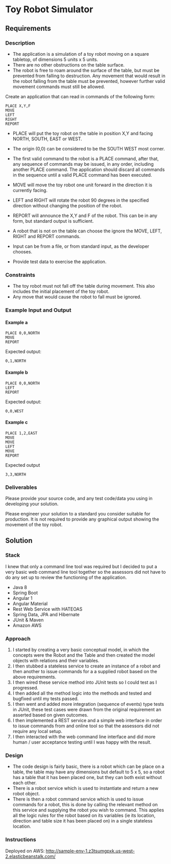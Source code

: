 # Toy Robot Simulator

## Requirements

### Description

* The application is a simulation of a toy robot moving on a square tabletop,
  of dimensions 5 units x 5 units.
* There are no other obstructions on the table surface.
* The robot is free to roam around the surface of the table, but must be
  prevented from falling to destruction. Any movement that would result in the
  robot falling from the table must be prevented, however further valid
  movement commands must still be allowed.

Create an application that can read in commands of the following form:

    PLACE X,Y,F
    MOVE
    LEFT
    RIGHT
    REPORT

* PLACE will put the toy robot on the table in position X,Y and facing NORTH,
  SOUTH, EAST or WEST.
* The origin (0,0) can be considered to be the SOUTH WEST most corner.
* The first valid command to the robot is a PLACE command, after that, any
  sequence of commands may be issued, in any order, including another PLACE
  command. The application should discard all commands in the sequence until
  a valid PLACE command has been executed.
* MOVE will move the toy robot one unit forward in the direction it is
  currently facing.
* LEFT and RIGHT will rotate the robot 90 degrees in the specified direction
  without changing the position of the robot.
* REPORT will announce the X,Y and F of the robot. This can be in any form,
  but standard output is sufficient.

* A robot that is not on the table can choose the ignore the MOVE, LEFT, RIGHT
  and REPORT commands.
* Input can be from a file, or from standard input, as the developer chooses.
* Provide test data to exercise the application.

### Constraints

* The toy robot must not fall off the table during movement. This also
  includes the initial placement of the toy robot.
* Any move that would cause the robot to fall must be ignored.

### Example Input and Output

#### Example a

    PLACE 0,0,NORTH
    MOVE
    REPORT

Expected output:

    0,1,NORTH

#### Example b

    PLACE 0,0,NORTH
    LEFT
    REPORT

Expected output:

    0,0,WEST

#### Example c

    PLACE 1,2,EAST
    MOVE
    MOVE
    LEFT
    MOVE
    REPORT

Expected output

    3,3,NORTH

### Deliverables

Please provide your source code, and any test code/data you using in
developing your solution.

Please engineer your solution to a standard you consider suitable for
production. It is not required to provide any graphical output showing the
movement of the toy robot.

## Solution

### Stack

I knew that only a command line tool was required but I decided to put a very basic web command line tool together so the assessors did not have to do any set up to review the functioning of the application.

* Java 8
* Spring Boot
* Angular 1
* Angular Material
* Rest Web Service with HATEOAS
* Spring Data, JPA and Hibernate
* JUnit & Maven
* Amazon AWS

### Approach
1. I started by creating a very basic conceptual model, in which the concepts were the Robot and the Table and then created the model objects with relations and their variables.
2. I then stubbed a stateless service to create an instance of a robot and then another to issue commands for a a supplied robot based on the above requirements.
3. I then wired these service method into JUnit tests so I could test as I progressed.
4. I then added all the method logic into the methods and tested and bugfixed until my tests passed.
5. I then went and added more integration (sequence of events) type tests in JUnit, these test cases were drawn from the original requirement an asserted based on given outcomes.
6. I then implemented a REST service and a simple web interface in order to issue commands from and online tool so that the assessors did not require any local setup.
7. I then interacted with the web command line interface and did more human / user acceptance testing until I was happy with the result.

### Design
* The code design is fairly basic, there is a robot which can be place on a table, the table may have any dimensions but default to 5 x 5, so a robot has a table that it has been placed one, but they can both exist without each other.
* There is a robot service which is used to instantiate and return a new robot object.
* There is then a robot command service which is used to issue commands for a robot, this is done by calling the relevant method on this service and supplying the robot you wish to command. This applies all the logic rules for the robot based on its variables (ie its location, direction and table size it has been placed on) in a single stateless location.

### Instructions

Deployed on AWS: http://sample-env-1.z3tsumgpxk.us-west-2.elasticbeanstalk.com/
